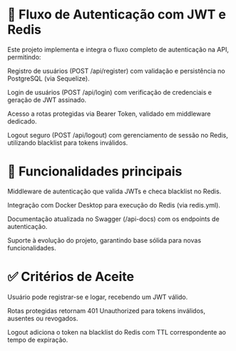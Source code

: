 # 🔐 Fluxo de Autenticação com JWT e Redis

Este projeto implementa e integra o fluxo completo de autenticação na API, permitindo:

Registro de usuários (POST /api/register) com validação e persistência no PostgreSQL (via Sequelize).

Login de usuários (POST /api/login) com verificação de credenciais e geração de JWT assinado.

Acesso a rotas protegidas via Bearer Token, validado em middleware dedicado.

Logout seguro (POST /api/logout) com gerenciamento de sessão no Redis, utilizando blacklist para tokens inválidos.

# 🔑 Funcionalidades principais

Middleware de autenticação que valida JWTs e checa blacklist no Redis.

Integração com Docker Desktop para execução do Redis (via redis.yml).

Documentação atualizada no Swagger (/api-docs) com os endpoints de autenticação.

Suporte à evolução do projeto, garantindo base sólida para novas funcionalidades.

# ✅ Critérios de Aceite

Usuário pode registrar-se e logar, recebendo um JWT válido.

Rotas protegidas retornam 401 Unauthorized para tokens inválidos, ausentes ou revogados.

Logout adiciona o token na blacklist do Redis com TTL correspondente ao tempo de expiração.
